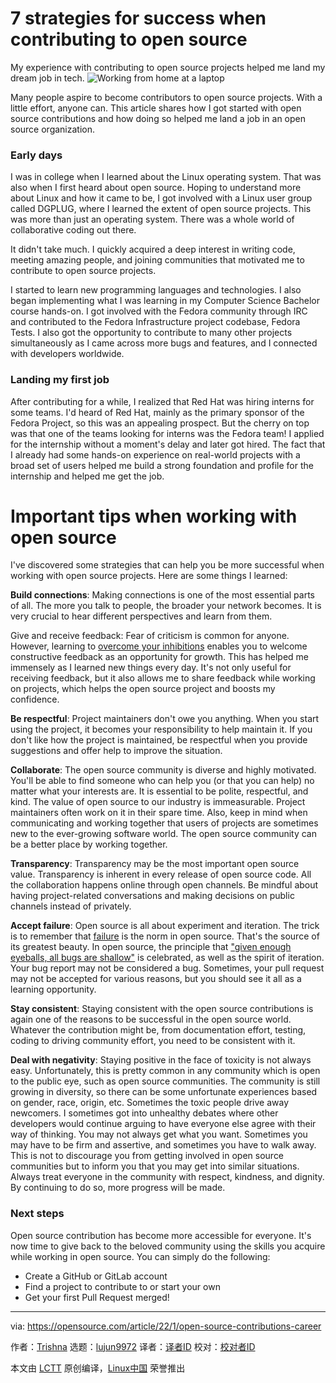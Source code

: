 [#]: subject: "7 strategies for success when contributing to open source"
[#]: via: "https://opensource.com/article/22/1/open-source-contributions-career"
[#]: author: "Trishna https://opensource.com/users/trishna"
[#]: collector: "lujun9972"
[#]: translator: " "
[#]: reviewer: " "
[#]: publisher: " "
[#]: url: " "

7 strategies for success when contributing to open source
======
My experience with contributing to open source projects helped me land
my dream job in tech.
![Working from home at a laptop][1]

Many people aspire to become contributors to open source projects. With a little effort, anyone can. This article shares how I got started with open source contributions and how doing so helped me land a job in an open source organization.

### Early days

I was in college when I learned about the Linux operating system. That was also when I first heard about open source. Hoping to understand more about Linux and how it came to be, I got involved with a Linux user group called DGPLUG, where I learned the extent of open source projects. This was more than just an operating system. There was a whole world of collaborative coding out there.

It didn't take much. I quickly acquired a deep interest in writing code, meeting amazing people, and joining communities that motivated me to contribute to open source projects.

I started to learn new programming languages and technologies. I also began implementing what I was learning in my Computer Science Bachelor course hands-on. I got involved with the Fedora community through IRC and contributed to the Fedora Infrastructure project codebase, Fedora Tests. I also got the opportunity to contribute to many other projects simultaneously as I came across more bugs and features, and I connected with developers worldwide.

### Landing my first job

After contributing for a while, I realized that Red Hat was hiring interns for some teams. I'd heard of Red Hat, mainly as the primary sponsor of the Fedora Project, so this was an appealing prospect. But the cherry on top was that one of the teams looking for interns was the Fedora team! I applied for the internship without a moment's delay and later got hired. The fact that I already had some hands-on experience on real-world projects with a broad set of users helped me build a strong foundation and profile for the internship and helped me get the job.

# Important tips when working with open source

I've discovered some strategies that can help you be more successful when working with open source projects. Here are some things I learned:

**Build connections**: Making connections is one of the most essential parts of all. The more you talk to people, the broader your network becomes. It is very crucial to hear different perspectives and learn from them.

Give and receive feedback: Fear of criticism is common for anyone. However, learning to [overcome your inhibitions][2] enables you to welcome constructive feedback as an opportunity for growth. This has helped me immensely as I learned new things every day. It's not only useful for receiving feedback, but it also allows me to share feedback while working on projects, which helps the open source project and boosts my confidence.

**Be respectful**: Project maintainers don't owe you anything. When you start using the project, it becomes your responsibility to help maintain it. If you don't like how the project is maintained, be respectful when you provide suggestions and offer help to improve the situation.

**Collaborate**: The open source community is diverse and highly motivated. You'll be able to find someone who can help you (or that you can help) no matter what your interests are. It is essential to be polite, respectful, and kind. The value of open source to our industry is immeasurable. Project maintainers often work on it in their spare time. Also, keep in mind when communicating and working together that users of projects are sometimes new to the ever-growing software world. The open source community can be a better place by working together.

**Transparency**: Transparency may be the most important open source value. Transparency is inherent in every release of open source code. All the collaboration happens online through open channels. Be mindful about having project-related conversations and making decisions on public channels instead of privately.

**Accept failure**: Open source is all about experiment and iteration. The trick is to remember that [failure][3] is the norm in open source. That's the source of its greatest beauty. In open source, the principle that ["given enough eyeballs, all bugs are shallow"][4] is celebrated, as well as the spirit of iteration. Your bug report may not be considered a bug. Sometimes, your pull request may not be accepted for various reasons, but you should see it all as a learning opportunity.

**Stay consistent**: Staying consistent with the open source contributions is again one of the reasons to be successful in the open source world. Whatever the contribution might be, from documentation effort, testing, coding to driving community effort, you need to be consistent with it.

**Deal with negativity**: Staying positive in the face of toxicity is not always easy. Unfortunately, this is pretty common in any community which is open to the public eye, such as open source communities. The community is still growing in diversity, so there can be some unfortunate experiences based on gender, race, origin, etc. Sometimes the toxic people drive away newcomers. I sometimes got into unhealthy debates where other developers would continue arguing to have everyone else agree with their way of thinking. You may not always get what you want. Sometimes you may have to be firm and assertive, and sometimes you have to walk away. This is not to discourage you from getting involved in open source communities but to inform you that you may get into similar situations. Always treat everyone in the community with respect, kindness, and dignity. By continuing to do so, more progress will be made.

### Next steps

Open source contribution has become more accessible for everyone. It's now time to give back to the beloved community using the skills you acquire while working in open source. You can simply do the following:

  * Create a GitHub or GitLab account
  * Find a project to contribute to or start your own
  * Get your first Pull Request merged!



--------------------------------------------------------------------------------

via: https://opensource.com/article/22/1/open-source-contributions-career

作者：[Trishna][a]
选题：[lujun9972][b]
译者：[译者ID](https://github.com/译者ID)
校对：[校对者ID](https://github.com/校对者ID)

本文由 [LCTT](https://github.com/LCTT/TranslateProject) 原创编译，[Linux中国](https://linux.cn/) 荣誉推出

[a]: https://opensource.com/users/trishna
[b]: https://github.com/lujun9972
[1]: https://opensource.com/sites/default/files/styles/image-full-size/public/lead-images/wfh_work_home_laptop_work.png?itok=VFwToeMy (Working from home at a laptop)
[2]: https://www.impraise.com/blog/overcoming-the-fear-of-feedback
[3]: https://opensource.com/article/20/11/normalize-failure
[4]: https://opensource.com/article/21/2/open-source-security
